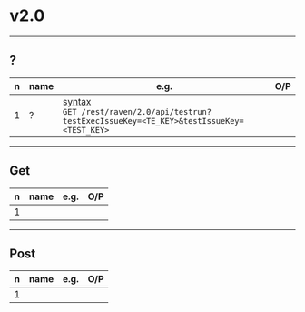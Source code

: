 # v2.0

---

## ?
|n|name|e.g.|O/P|
|-|----|----|---|
|1|?|<ins>syntax</ins><br/>`GET /rest/raven/2.0/api/testrun?testExecIssueKey=<TE_KEY>&testIssueKey=<TEST_KEY>`

---

## Get
|n|name|e.g.|O/P|
|-|----|----|---|
|1|

---

## Post
|n|name|e.g.|O/P|
|-|----|----|---|
|1|
